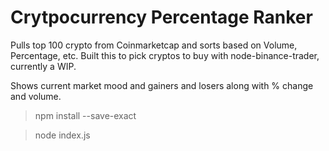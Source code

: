 # Crytpocurrency Percentage Ranker
Pulls top 100 crypto from Coinmarketcap and sorts based on Volume, Percentage, etc. 
Built this to pick cryptos to buy with node-binance-trader, currently a WIP.

Shows current market mood and gainers and losers along with % change and volume.

> npm install --save-exact

> node index.js

